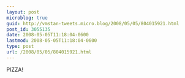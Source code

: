 ```yaml
---
layout: post
microblog: true
guid: http://vmstan-tweets.micro.blog/2008/05/05/804015921.html
post_id: 3055135
date: 2008-05-05T11:18:04-0600
lastmod: 2008-05-05T11:18:04-0600
type: post
url: /2008/05/05/804015921.html
---
```

PIZZA!
